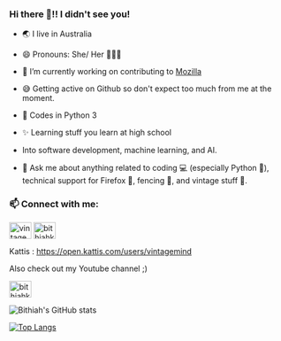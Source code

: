 ### Hi there 👋!! I didn't see you!


- 🌏 I live in Australia

- 😄 Pronouns: She/ Her 👩🏻‍💻

- 🔭 I’m currently working on contributing to [Mozilla](https://support.mozilla.org/en-US/user/VintageMind)

- 😅 Getting active on Github so don't expect too much from me at the moment.  

- 🧐 Codes in Python 3

- ✨ Learning stuff you learn at high school

- Into software development, machine learning, and AI.

- 💬 Ask me about anything related to coding 💻 (especially Python  🐍), technical support for Firefox 🦊, fencing 🤺, and vintage stuff 🎺.



<h3 align="left"> 📫 Connect with me:</h3>
<p align="left">
<a href="https://twitter.com/vintagemind07" target="blank"><img align="center" src="https://cdn.jsdelivr.net/npm/simple-icons@3.0.1/icons/twitter.svg" alt="vintagemind07" height="30" width="40" /></a> 
<a href="https://www.linkedin.com/in/bithiah-koshy" target="blank"><img align="center" src="https://cdn.jsdelivr.net/npm/simple-icons@3.0.1/icons/linkedin.svg" alt="bithiahkoshy" height="30" width="40" /></a>

 
 Kattis : https://open.kattis.com/users/vintagemind
 
 Also check out my Youtube channel ;)

 
<a href="http://youtube.com/channel/UC-u8sNr9bZpf0SLW7r-FqeA" target="blank"><img align="center" src="https://cdn.jsdelivr.net/npm/simple-icons@3.0.1/icons/youtube.svg" alt="bithiahkoshy" height="30" width="40" /></a>

![Bithiah's GitHub stats](https://github-readme-stats.vercel.app/api?username=vintagemind&show_icons=true&theme=radical)

 [![Top Langs](https://github-readme-stats.vercel.app/api/top-langs/?username=vintagemind)](https://github.com/vintagemind/github-readme-stats)

</a>
</p>






 
